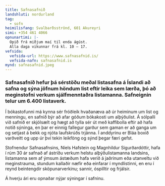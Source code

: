 ```yaml
---
title: Safnasafnið
landshluti: nordurland
tag:
  - sofn
heimilisfang: Svalbarðsströnd, 601 Akureyri
simi: +354 461 4066
opnunartimi: |-
  Opið frá miðjum maí til enda ágúst.
  Alla daga vikunnar frá kl. 10 – 17.
vefsida:
  vefsida-url: https://www.safnasafnid.is/
  vefsida-nafn: safnasafnid.is
mynd: safnasafnid.jpeg
---
```

### Safnasafnið hefur þá sérstöðu meðal listasafna á Íslandi að safna og sýna jöfnum höndum list eftir leika sem lærða, þó að meginstofni verkum sjálfmenntaðra listamanna. Safneignin telur um 6.400 listaverk.

Í bókastofunni má kynna sér fróðleik hvaðanæva að úr heiminum um list og menningu, en safnið býr að afar góðum bókakosti um alþýðulist. Á sólpalli við safnið er skjólsælt og hægt að tylla sér út með kaffibolla eftir að hafa notið sýninga, en þar er einnig fallegur garður sem gaman er að ganga um og setjast á bekk og njóta laufskrúðs trjánna. Í anddyrinu er Bláa boxið varðveitt og upp úr því tekin leikföng og sýnd þegar færi gefst.

Stofnendur Safnasafnsins, Níels Hafstein og Magnhildur Sigurðardóttir, hafa í rúm 30 ár safnað af ástríðu verkum helstu alþýðulistamanna landsins, listamanna sem af ýmsum ástæðum hafa verið á jaðrinum eða utan­veltu við meginstrauma, stundum kallaðir næfir eða einfarar í myndlistinni, en eru í reynd beintengdir sköpunarverkinu; sannir, óspilltir og frjálsir.

Á hverju ári eru opnaðar nýjar sýningar í safninu.
